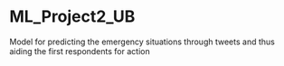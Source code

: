 # ML_Project2_UB
Model for predicting the emergency situations through tweets and thus aiding the first respondents for action
